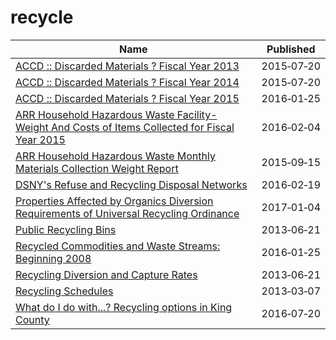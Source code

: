 # recycle

Name | Published
---- | ---------
[ACCD :: Discarded Materials ? Fiscal Year 2013](../datasets/y6ng-5ymj.md) | 2015&#x2011;07&#x2011;20
[ACCD :: Discarded Materials ? Fiscal Year 2014](../datasets/2e3p-8zzy.md) | 2015&#x2011;07&#x2011;20
[ACCD :: Discarded Materials ? Fiscal Year 2015](../datasets/bvdj-b937.md) | 2016&#x2011;01&#x2011;25
[ARR Household Hazardous Waste Facility- Weight And Costs of Items Collected for Fiscal Year 2015](../datasets/jnev-h7d5.md) | 2016&#x2011;02&#x2011;04
[ARR Household Hazardous Waste Monthly Materials Collection Weight Report](../datasets/jhra-82n2.md) | 2015&#x2011;09&#x2011;15
[DSNY's Refuse and Recycling Disposal Networks](../datasets/kzmz-ivhb.md) | 2016&#x2011;02&#x2011;19
[Properties Affected by Organics Diversion Requirements of Universal Recycling Ordinance](../datasets/a3pf-9u7n.md) | 2017&#x2011;01&#x2011;04
[Public Recycling Bins](../datasets/sxx4-xhzg.md) | 2013&#x2011;06&#x2011;21
[Recycled Commodities and Waste Streams: Beginning 2008](../datasets/cqfk-4aw6.md) | 2016&#x2011;01&#x2011;25
[Recycling Diversion and Capture Rates](../datasets/gaq9-z3hz.md) | 2013&#x2011;06&#x2011;21
[Recycling Schedules](../datasets/rfif-mmvg.md) | 2013&#x2011;03&#x2011;07
[What do I do with...? Recycling options in King County](../datasets/zqwi-c5q3.md) | 2016&#x2011;07&#x2011;20

